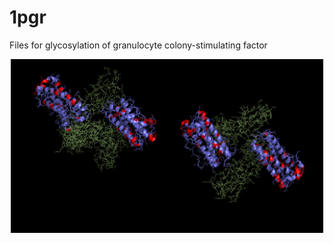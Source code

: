 # 1pgr
Files for glycosylation of granulocyte colony-stimulating factor
<p align="center">
  <img src="1pgr_gly.png" width="500"/>
</p>
